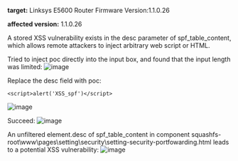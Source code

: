 **target:**
Linksys E5600 Router Firmware Version:1.1.0.26

**affected version:**
1.1.0.26

A stored XSS vulnerability exists in the desc parameter of spf_table_content, which allows remote attackers to inject arbitrary web script or HTML. 

Tried to inject poc directly into the input box, and found that the input length was limited:
![image](https://github.com/SunnyYANGyaya/firmcrosser/blob/main/Linksys/E5600-2/%E6%99%AE%E9%80%9A%E8%BE%93%E5%85%A5%E6%97%B6.png)


Replace the desc field with poc:


```
<script>alert('XSS_spf')</script>
```
![image](https://github.com/SunnyYANGyaya/firmcrosser/blob/main/Linksys/E5600-2/poc%E5%9B%BE.png)

Succeed:
![image](https://github.com/SunnyYANGyaya/firmcrosser/blob/main/Linksys/E5600-2/%E6%88%90%E5%8A%9F%E6%95%88%E6%9E%9C.png)

An unfiltered element.desc of spf_table_content in component squashfs-root\www\pages\setting\security\setting-security-portfowarding.html leads to a potential XSS vulnerability:
![image](https://github.com/SunnyYANGyaya/firmcrosser/blob/main/Linksys/E5600-2/%E6%BC%8F%E6%B4%9E%E4%BD%8D%E7%BD%AE.png)
